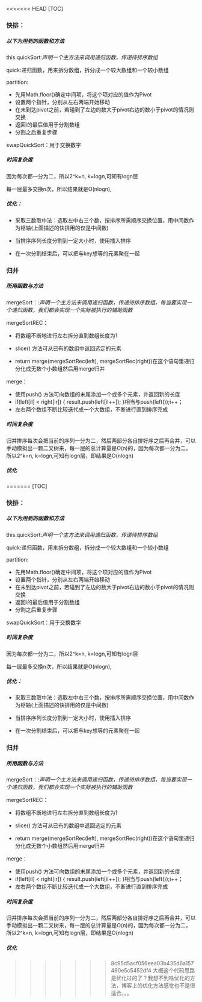<<<<<<< HEAD
[TOC]

### 快排：

##### 以下为用到的函数和方法

this.quickSort:*声明一个主方法来调用递归函数，传递待排序数组*

quick:递归函数，用来拆分数组，拆分成一个较大数组和一个较小数组

partition:

+ 先用Math.floor()确定中间项，将这个项对应的值作为Pivot
+ 设置两个指针，分别从左右两端开始移动
+ 在未到达pivot之前，若碰到了左边的数大于pivot右边的数小于pivot的情况则交换
+ 返回i的最后值用于分割数组
+ 分割之后重复步骤

swapQuickSort：用于交换数字

#####  时间复杂度

因为每次都一分为二，所以2^k=n, k=logn,可知有logn层

每一层最多交换n次，所以结果就是O(nlogn),

##### 优化：

+ 采取三数取中法：选取左中右三个数，按排序所需顺序交换位置，用中间数作为枢轴(上面描述的快排用的仅是中间数)

+ 当排序序列长度分割到一定大小时，使用插入排序
+ 在一次分割结束后，可以把与key想等的元素聚在一起

### 归并

##### 所用函数与方法

mergeSort：:*声明一个主方法来调用递归函数，传递待排序数组，每当要实现一个递归函数，我们都会实现一个实际被执行的辅助函数*

mergeSortREC：

+ 将数组不断地进行左右拆分直到数组长度为1

+ slice() 方法可从已有的数组中返回选定的元素
+  return merge(mergeSortRec(left), mergeSortRec(right))在这个语句里递归分化成无数个小数组然后用merge归并

merge：

+ 使用push() 方法可向数组的末尾添加一个或多个元素，并返回新的长度
+ if(left[il] < right[ir]) {  result.push(left[il++]);   }相当与push(left());i++；
+ 左右两个数组不断比较迭代成一个大数组，不断进行直到排序完成

##### 时间复杂度

归并排序每次会把当前的序列一分为二，然后两部分各自排好序之后再合并，可以手动模拟出一颗二叉树来，每一层的总计算量是O(n)的，因为每次都一分为二，所以2^k=n, k=logn,可知有logn层，即结果是O(nlogn)

##### 优化

=======
[TOC]

### 快排：

##### 以下为用到的函数和方法

this.quickSort:*声明一个主方法来调用递归函数，传递待排序数组*

quick:递归函数，用来拆分数组，拆分成一个较大数组和一个较小数组

partition:

+ 先用Math.floor()确定中间项，将这个项对应的值作为Pivot
+ 设置两个指针，分别从左右两端开始移动
+ 在未到达pivot之前，若碰到了左边的数大于pivot右边的数小于pivot的情况则交换
+ 返回i的最后值用于分割数组
+ 分割之后重复步骤

swapQuickSort：用于交换数字

#####  时间复杂度

因为每次都一分为二，所以2^k=n, k=logn,可知有logn层

每一层最多交换n次，所以结果就是O(nlogn),

##### 优化：

+ 采取三数取中法：选取左中右三个数，按排序所需顺序交换位置，用中间数作为枢轴(上面描述的快排用的仅是中间数)

+ 当排序序列长度分割到一定大小时，使用插入排序
+ 在一次分割结束后，可以把与key想等的元素聚在一起

### 归并

##### 所用函数与方法

mergeSort：:*声明一个主方法来调用递归函数，传递待排序数组，每当要实现一个递归函数，我们都会实现一个实际被执行的辅助函数*

mergeSortREC：

+ 将数组不断地进行左右拆分直到数组长度为1

+ slice() 方法可从已有的数组中返回选定的元素
+  return merge(mergeSortRec(left), mergeSortRec(right))在这个语句里递归分化成无数个小数组然后用merge归并

merge：

+ 使用push() 方法可向数组的末尾添加一个或多个元素，并返回新的长度
+ if(left[il] < right[ir]) {  result.push(left[il++]);   }相当与push(left());i++；
+ 左右两个数组不断比较迭代成一个大数组，不断进行直到排序完成

##### 时间复杂度

归并排序每次会把当前的序列一分为二，然后两部分各自排好序之后再合并，可以手动模拟出一颗二叉树来，每一层的总计算量是O(n)的，因为每次都一分为二，所以2^k=n, k=logn,可知有logn层，即结果是O(nlogn)

##### 优化

>>>>>>> 8c95d5acf056eea03b435d6a157490e5c5452df4
大概这个代码思路是优化过的了？我想不到啥优化的方法，博客上的优化方法感觉也不是很适合。。。